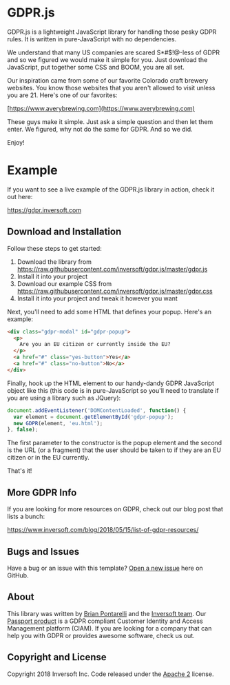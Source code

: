 # GDPR.js

GDPR.js is a lightweight JavaScript library for handling those pesky GDPR rules. It is written in pure-JavaScript with no dependencies.

We understand that many US companies are scared S*#$!@-less of GDPR and so we figured we would make it simple for you. Just download the JavaScript, put together some CSS and BOOM, you are all set.

Our inspiration came from some of our favorite Colorado craft brewery websites. You know those websites that you aren't allowed to visit unless you are 21. Here's one of our favorites:

[https://www.averybrewing.com](https://www.averybrewing.com)

These guys make it simple. Just ask a simple question and then let them enter. We figured, why not do the same for GDPR. And so we did. 

Enjoy!

# Example

If you want to see a live example of the GDPR.js library in action, check it out here:

https://gdpr.inversoft.com

## Download and Installation

Follow these steps to get started:

1. Download the library from https://raw.githubusercontent.com/inversoft/gdpr.js/master/gdpr.js
2. Install it into your project
3. Download our example CSS from https://raw.githubusercontent.com/inversoft/gdpr.js/master/gdpr.css
4. Install it into your project and tweak it however you want

Next, you'll need to add some HTML that defines your popup. Here's an example:

```html
<div class="gdpr-modal" id="gdpr-popup">
  <p>
    Are you an EU citizen or currently inside the EU?
  </p>
  <a href="#" class="yes-button">Yes</a>
  <a href="#" class="no-button">No</a>
</div>
```

Finally, hook up the HTML element to our handy-dandy GDPR JavaScript object like this (this code is in pure-JavaScript so you'll need to translate if you are using a library such as JQuery):

```JavaScript
document.addEventListener('DOMContentLoaded', function() {
  var element = document.getElementById('gdpr-popup');
  new GDPR(element, 'eu.html');
}, false);
```

The first parameter to the constructor is the popup element and the second is the URL (or a fragment) that the user should be taken to if they are an EU citizen or in the EU currently.

That's it!

## More GDPR Info

If you are looking for more resources on GDPR, check out our blog post that lists a bunch: 

https://www.inversoft.com/blog/2018/05/15/list-of-gdpr-resources/

## Bugs and Issues

Have a bug or an issue with this template? [Open a new issue](https://github.com/inversoft/gdpr.js/issues) here on GitHub.

## About

This library was written by [Brian Pontarelli](https://www.linkedin.com/in/voidmain/) and the [Inversoft team](https://www.inversoft.com). Our [Passport product](https://www.inversoft.com/products/identity-user-management) is a GDPR compliant Customer Identity and Access Management platform (CIAM). If you are looking for a company that can help you with GDPR or provides awesome software, check us out.

## Copyright and License

Copyright 2018 Inversoft Inc. Code released under the [Apache 2](https://github.com/inversoft/gdpr.js/blob/master/LICENSE) license.
